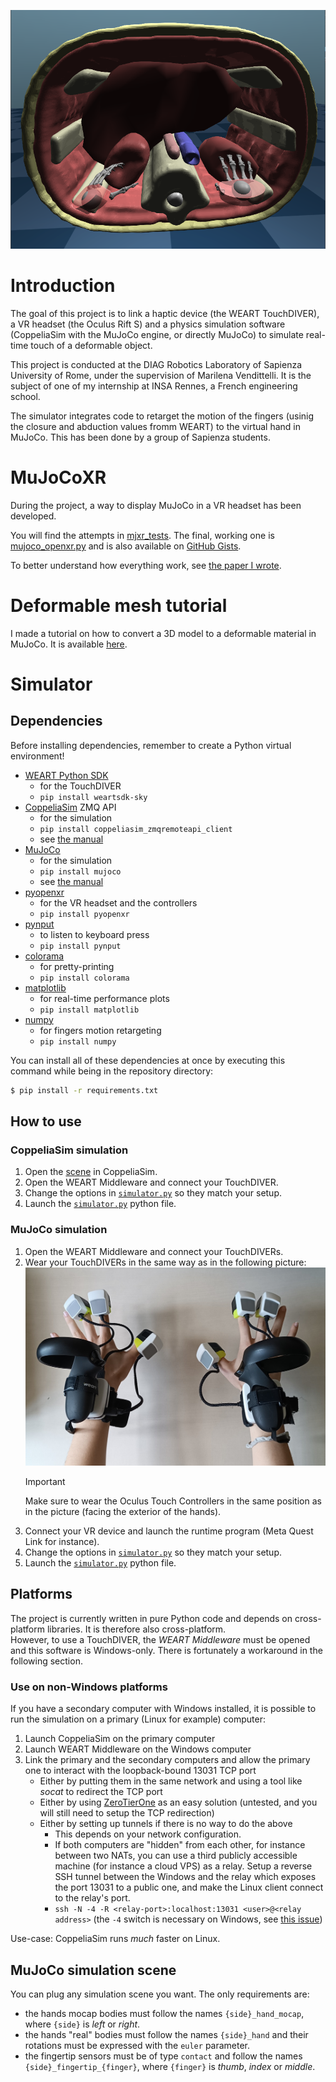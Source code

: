 ![](assets/cover.png)

# Introduction
The goal of this project is to link a haptic device (the WEART TouchDIVER), a VR headset (the Oculus Rift S) and a physics simulation software (CoppeliaSim with the MuJoCo engine, or directly MuJoCo) to simulate real-time touch of a deformable object.

This project is conducted at the DIAG Robotics Laboratory of Sapienza University of Rome, under the supervision of Marilena Vendittelli. It is the subject of one of my internship at INSA Rennes, a French engineering school.

The simulator integrates code to retarget the motion of the fingers (usinig the closure and abduction values fromm WEART) to the virtual hand in MuJoCo. This has been done by a group of Sapienza students.

# MuJoCoXR
During the project, a way to display MuJoCo in a VR headset has been developed.

You will find the attempts in [mjxr_tests](mjxr_tests). The final, working one is [mujoco_openxr.py](mjxr_tests/mujoco_openxr.py) and is also available on [GitHub Gists](https://gist.github.com/SkytAsul/b1a48a31c4f86b65d72bc8edcb122d3f).

To better understand how everything work, see [the paper I wrote](mujocoxr-paper/MuJoCoXR.pdf).

# Deformable mesh tutorial
I made a tutorial on how to convert a 3D model to a deformable material in MuJoCo. It is available [here](deformable-mesh-tuto/deformable-mesh-tuto.pdf).

# Simulator
## Dependencies
Before installing dependencies, remember to create a Python virtual environment!

- [WEART Python SDK](https://github.com/WEARTHaptics/WEART-SDK-Python)
    - for the TouchDIVER
    - `pip install weartsdk-sky`
- [CoppeliaSim](https://coppeliarobotics.com/) ZMQ API
    - for the simulation
    - `pip install coppeliasim_zmqremoteapi_client`
    - see [the manual](https://manual.coppeliarobotics.com/en/zmqRemoteApiOverview.htm)
- [MuJoCo](https://mujoco.readthedocs.io/en/stable/overview.html)
    - for the simulation
    - `pip install mujoco`
    - see [the manual](https://mujoco.readthedocs.io/en/stable/python.html)
- [pyopenxr](https://github.com/cmbruns/pyopenxr/)
    - for the VR headset and the controllers
    - `pip install pyopenxr`
- [pynput](https://pypi.org/project/pynput/)
    - to listen to keyboard press
    - `pip install pynput`
- [colorama](https://pypi.org/project/colorama/)
    - for pretty-printing
    - `pip install colorama`
- [matplotlib](https://pypi.org/project/matplotlib/)
    - for real-time performance plots
    - `pip install matplotlib`
- [numpy](https://pypi.org/project/numpy/)
    - for fingers motion retargeting
    - `pip install numpy`

You can install all of these dependencies at once by executing this command while being in the repository directory:
```sh
$ pip install -r requirements.txt
```

## How to use
### CoppeliaSim simulation
1. Open the [scene](<assets/CoppeliaSim scene.ttt>) in CoppeliaSim.
1. Open the WEART Middleware and connect your TouchDIVER.
1. Change the options in [`simulator.py`](simulator.py) so they match your setup.
1. Launch the [`simulator.py`](simulator.py) python file.

### MuJoCo simulation
1. Open the WEART Middleware and connect your TouchDIVERs.
1. Wear your TouchDIVERs in the same way as in the following picture:  
    ![](assets/weart-wear.jpg)
    > [!IMPORTANT]
    > Make sure to wear the Oculus Touch Controllers in the same position as in the picture  (facing the exterior of the hands).
1. Connect your VR device and launch the runtime program (Meta Quest Link for instance).
1. Change the options in [`simulator.py`](simulator.py) so they match your setup.
1. Launch the [`simulator.py`](simulator.py) python file.

## Platforms
The project is currently written in pure Python code and depends on cross-platform libraries. It is therefore also cross-platform.  
However, to use a TouchDIVER, the *WEART Middleware* must be opened and this software is Windows-only. There is fortunately a workaround in the following section.

### Use on non-Windows platforms
If you have a secondary computer with Windows installed, it is possible to run the simulation on a primary (Linux for example) computer:
1. Launch CoppeliaSim on the primary computer
1. Launch WEART Middleware on the Windows computer
1. Link the primary and the secondary computers and allow the primary one to interact with the loopback-bound 13031 TCP port
    - Either by putting them in the same network and using a tool like *socat* to redirect the TCP port
    - Either by using [ZeroTierOne](https://github.com/zerotier/ZeroTierOne) as an easy solution (untested, and you will still need to setup the TCP redirection)
    - Either by setting up tunnels if there is no way to do the above
        - This depends on your network configuration.
        - If both computers are "hidden" from each other, for instance between two NATs, you can use a third publicly accessible machine (for instance a cloud VPS) as a relay. Setup a reverse SSH tunnel between the Windows and the relay which exposes the port 13031 to a public one, and make the Linux client connect to the relay's port.
        - `ssh -N -4 -R <relay-port>:localhost:13031 <user>@<relay address>` (the `-4` switch is necessary on Windows, see [this issue](https://github.com/PowerShell/Win32-OpenSSH/issues/1265))

Use-case: CoppeliaSim runs *much* faster on Linux.

## MuJoCo simulation scene
You can plug any simulation scene you want. The only requirements are:
- the hands mocap bodies must follow the names `{side}_hand_mocap`, where `{side}` is _left_ or _right_.
- the hands "real" bodies must follow the names `{side}_hand` and their rotations must be expressed with the `euler` parameter.
- the fingertip sensors must be of type `contact` and follow the names `{side}_fingertip_{finger}`, where `{finger}` is _thumb_, _index_ or _middle_.